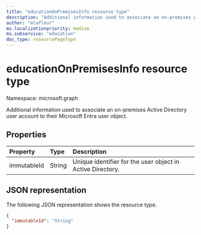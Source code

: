 ```yaml
---
title: "educationOnPremisesInfo resource type"
description: "Additional information used to associate an on-premises Active Directory user account to their Microsoft Entra user object."
author: "mlafleur"
ms.localizationpriority: medium
ms.subservice: "education"
doc_type: resourcePageType
---
```


# educationOnPremisesInfo resource type

Namespace: microsoft.graph

Additional information used to associate an on-premises Active Directory user account to their Microsoft Entra user object.

## Properties

| Property    | Type   | Description                                               |
| :---------- | :----- | :-------------------------------------------------------- |
| immutableId | String | Unique identifier for the user object in Active Directory. |

## JSON representation

The following JSON representation shows the resource type.

<!-- {
  "blockType": "resource",
  "optionalProperties": [

  ],
  "@odata.type": "microsoft.graph.educationOnPremisesInfo"
}-->

```json
{
  "immutableId": "String"
}
```

<!-- uuid: 8fcb5dbc-d5aa-4681-8e31-b001d5168d79
2015-10-25 14:57:30 UTC -->
<!-- {
  "type": "#page.annotation",
  "description": "educationOnPremisesInfo resource",
  "keywords": "",
  "section": "documentation",
  "tocPath": ""
}-->

